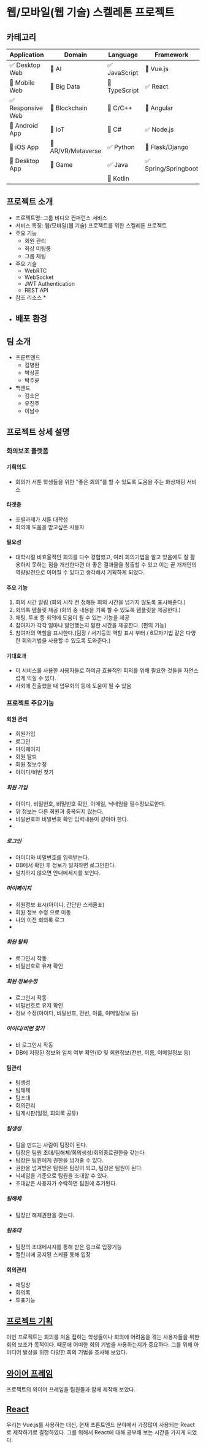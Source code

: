 # 웹/모바일(웹 기술) 스켈레톤 프로젝트

## 카테고리

| Application | Domain | Language | Framework |
| ---- | ---- | ---- | ---- |
| :white_check_mark: Desktop Web | :black_square_button: AI | :white_check_mark: JavaScript | :black_square_button: Vue.js |
| :black_square_button: Mobile Web | :black_square_button: Big Data | :black_square_button: TypeScript | :white_check_mark: React |
| :white_check_mark: Responsive Web | :black_square_button: Blockchain | :black_square_button: C/C++ | :black_square_button: Angular |
| :black_square_button: Android App | :black_square_button: IoT | :black_square_button: C# | :white_check_mark: Node.js |
| :black_square_button: iOS App | :black_square_button: AR/VR/Metaverse | :white_check_mark: Python | :black_square_button: Flask/Django |
| :black_square_button: Desktop App | :black_square_button: Game | :white_check_mark: Java | :white_check_mark: Spring/Springboot |
| | | :black_square_button: Kotlin | |



## 프로젝트 소개

* 프로젝트명: 그룹 비디오 컨퍼런스 서비스
* 서비스 특징: 웹/모바일(웹 기술) 프로젝트를 위한 스켈레톤 프로젝트
* 주요 기능
  - 회원 관리
  - 화상 미팅룸
  - 그룹 채팅
* 주요 기술
  - WebRTC
  - WebSocket
  - JWT Authentication
  - REST API
* 참조 리소스
  * 
* 배포 환경
  - 

## 팀 소개
* 프론트엔드
  - 김병완
  - 박상훈
  - 박주윤
* 백엔드
  - 김소은
  - 유진주
  - 이남수



## 프로젝트 상세 설명

### 회의보조 플랫폼

#### 기획의도

- 회의가 서툰 학생들을 위한 "좋은 회의"를 할 수 있도록 도움을 주는 화상채팅 서비스

#### 타겟층

- 조별과제가 서툰 대학생
- 회의에 도움을 받고싶은 사용자

#### 필요성

- 대학시절 비효율적인 회의를 다수 경험했고, 여러 회의기법을 알고 있음에도 잘 활용하지 못하는 점을 개선한다면 더 좋은 결과물을 창출할 수 있고 이는 곧 개개인의 역량발전으로 이어질 수 있다고 생각해서 기획하게 되었다.

#### 주요 기능

1. 회의 시간 알림 (회의 시작 전 정해둔 회의 시간을 넘기지 않도록 표시해준다.)
2. 회의록 템플릿 제공 (회의 중 내용을 기록 할 수 있도록 템플릿을 제공한다.)
3. 채팅, 투표 등 회의에 도움이 될 수 있는 기능을 제공
4. 참여자가 각각 얼마나 발언했는지 말한 시간을 제공한다. (편의 기능)
5. 참여자의 역할을 표시한다.(팀장 / 서기등의 역할 표시 부터 / 6모자기법 같은 다양한 회의기법을 사용할 수 있도록 도와준다.)

#### 기대효과

- 이 서비스를 사용한 사용자들로 하여금 효율적인 회의를 위해 필요한 것들을 자연스럽게 익힐 수 있다.
- 사회에 진출했을 때 업무회의 등에 도움이 될 수 있음

### 프로젝트 주요기능

#### 회원 관리

- 회원가입
- 로그인
- 마이페이지
- 회원 탈퇴
- 회원 정보수정
- 아이디/비번 찾기

##### 회원 가입

- 아이디, 비밀번호, 비밀번호 확인, 이메일, 닉네임을 필수정보로한다.
- 위 정보는 다른 회원과 중복되지 않는다.
- 비밀번호와 비밀번호 확인 입력내용이 같아야 한다.
- 

##### 로그인

- 아이디와 비밀번호를 입력받는다.
- DB에서 확인 후 정보가 일치하면 로그인한다.
- 일치하지 않으면 안내메세지를 보인다.

##### 마이페이지

- 회원정보 표시(아이디, 간단한 스케줄표)
- 회원 정보 수정 으로 이동
- 나의 이전 회의록 로그
- 

##### 회원 탈퇴

- 로그인시 작동
- 비밀번호로 유저 확인

##### 회원 정보수정

- 로그인시 작동
- 비밀번호로 유저 확인
- 정보 수정(아이디, 비밀번호, 전번, 이름, 이메일정보 등)

##### 아이디/비번 찾기

- 비 로그인시 작동
- DB에 저장된 정보와 일치 여부 확인(ID 및 회원정보(전번, 이름, 이메일정보 등)

#### 팀관리

- 팀생성
- 팀해체
- 팀초대
- 회의관리
- 팀게시판(일정, 회의록 공유)

##### 팀생성

- 팀을 만드는 사람이 팀장이 된다.
- 팀장은 팀원 초대/팀해체/회의생성/회의종료권한을 갖는다.
- 팀장은 팀원에게 권한을 넘겨줄 수 있다.
- 권한을 넘겨받은 팀원은 팀장이 되고, 팀장은 팀원이 된다.
- 닉네임을 기준으로 팀원을 초대할 수 있다.
- 초대받은 사용자가 수락하면 팀원에 추가된다.

##### 팀해체

- 팀장만 해체권한을 갖는다.

##### 팀초대

- 팀장의 초대메시지를 통해 받은 링크로 입장기능
- 캘린더에 공지된 스케쥴 통해 입장

#### 회의관리

- 채팅창
- 회의록
- 투표기능



## [프로젝트 기획](https://www.notion.so/9b2407cdaaf34f829e2e67cfb56abe3a)

이번 프로젝트는 회의를 처음 접하는 학생들이나 회의에 어려움을 겪는 사용자들을 위한 회의 보조가 목적이다. 때문에 어떠한 회의 기법을 사용하는지가 중요하다. 그를 위해 아이디어 발상을 위한 다양한 회의 기법을 조사해 보았다.



## [와이어 프레임](https://www.notion.so/01-12-aa96d064deb74873ba001e1d5408fb65)

프로젝트의 와이어 프레임을 팀원들과 함께 제작해 보았다.



## [React](/react.md)

우리는 Vue.js를 사용하는 대신, 현재 프론트엔드 분야에서 가장많이 사용되는 React로 제작하기로 결정하였다. 그를 위해서 React에 대해 공부해 보는 시간을 가지게 되었다.
